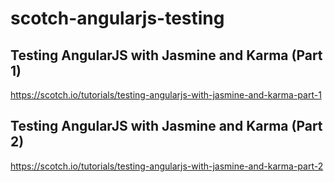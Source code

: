 # scotch-angularjs-testing
## Testing AngularJS with Jasmine and Karma (Part 1)

https://scotch.io/tutorials/testing-angularjs-with-jasmine-and-karma-part-1

## Testing AngularJS with Jasmine and Karma (Part 2)

https://scotch.io/tutorials/testing-angularjs-with-jasmine-and-karma-part-2